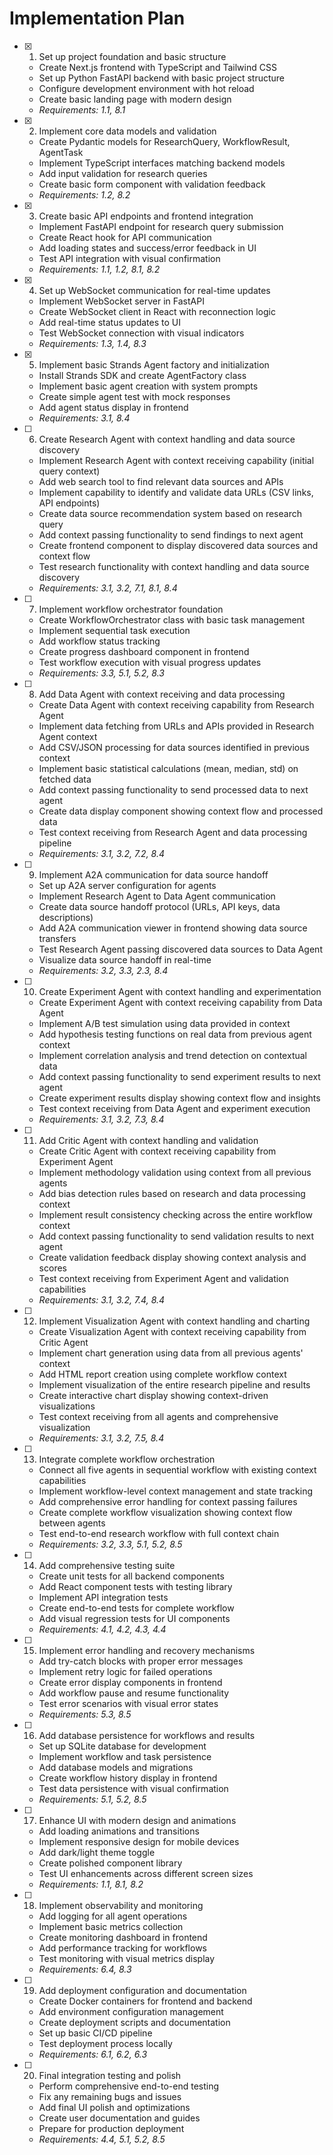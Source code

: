 # Implementation Plan

- [x] 1. Set up project foundation and basic structure

  - Create Next.js frontend with TypeScript and Tailwind CSS
  - Set up Python FastAPI backend with basic project structure
  - Configure development environment with hot reload
  - Create basic landing page with modern design
  - _Requirements: 1.1, 8.1_

- [x] 2. Implement core data models and validation

  - Create Pydantic models for ResearchQuery, WorkflowResult, AgentTask
  - Implement TypeScript interfaces matching backend models
  - Add input validation for research queries
  - Create basic form component with validation feedback
  - _Requirements: 1.2, 8.2_

- [x] 3. Create basic API endpoints and frontend integration

  - Implement FastAPI endpoint for research query submission
  - Create React hook for API communication
  - Add loading states and success/error feedback in UI
  - Test API integration with visual confirmation
  - _Requirements: 1.1, 1.2, 8.1, 8.2_

- [x] 4. Set up WebSocket communication for real-time updates

  - Implement WebSocket server in FastAPI
  - Create WebSocket client in React with reconnection logic
  - Add real-time status updates to UI
  - Test WebSocket connection with visual indicators
  - _Requirements: 1.3, 1.4, 8.3_

- [x] 5. Implement basic Strands Agent factory and initialization

  - Install Strands SDK and create AgentFactory class
  - Implement basic agent creation with system prompts
  - Create simple agent test with mock responses
  - Add agent status display in frontend
  - _Requirements: 3.1, 8.4_

- [ ] 6. Create Research Agent with context handling and data source discovery

  - Implement Research Agent with context receiving capability (initial query context)
  - Add web search tool to find relevant data sources and APIs
  - Implement capability to identify and validate data URLs (CSV links, API endpoints)
  - Create data source recommendation system based on research query
  - Add context passing functionality to send findings to next agent
  - Create frontend component to display discovered data sources and context flow
  - Test research functionality with context handling and data source discovery
  - _Requirements: 3.1, 3.2, 7.1, 8.1, 8.4_

- [ ] 7. Implement workflow orchestrator foundation

  - Create WorkflowOrchestrator class with basic task management
  - Implement sequential task execution
  - Add workflow status tracking
  - Create progress dashboard component in frontend
  - Test workflow execution with visual progress updates
  - _Requirements: 3.3, 5.1, 5.2, 8.3_

- [ ] 8. Add Data Agent with context receiving and data processing

  - Create Data Agent with context receiving capability from Research Agent
  - Implement data fetching from URLs and APIs provided in Research Agent context
  - Add CSV/JSON processing for data sources identified in previous context
  - Implement basic statistical calculations (mean, median, std) on fetched data
  - Add context passing functionality to send processed data to next agent
  - Create data display component showing context flow and processed data
  - Test context receiving from Research Agent and data processing pipeline
  - _Requirements: 3.1, 3.2, 7.2, 8.4_

- [ ] 9. Implement A2A communication for data source handoff

  - Set up A2A server configuration for agents
  - Implement Research Agent to Data Agent communication
  - Create data source handoff protocol (URLs, API keys, data descriptions)
  - Add A2A communication viewer in frontend showing data source transfers
  - Test Research Agent passing discovered data sources to Data Agent
  - Visualize data source handoff in real-time
  - _Requirements: 3.2, 3.3, 2.3, 8.4_

- [ ] 10. Create Experiment Agent with context handling and experimentation

  - Create Experiment Agent with context receiving capability from Data Agent
  - Implement A/B test simulation using data provided in context
  - Add hypothesis testing functions on real data from previous agent context
  - Implement correlation analysis and trend detection on contextual data
  - Add context passing functionality to send experiment results to next agent
  - Create experiment results display showing context flow and insights
  - Test context receiving from Data Agent and experiment execution
  - _Requirements: 3.1, 3.2, 7.3, 8.4_

- [ ] 11. Add Critic Agent with context handling and validation

  - Create Critic Agent with context receiving capability from Experiment Agent
  - Implement methodology validation using context from all previous agents
  - Add bias detection rules based on research and data processing context
  - Implement result consistency checking across the entire workflow context
  - Add context passing functionality to send validation results to next agent
  - Create validation feedback display showing context analysis and scores
  - Test context receiving from Experiment Agent and validation capabilities
  - _Requirements: 3.1, 3.2, 7.4, 8.4_

- [ ] 12. Implement Visualization Agent with context handling and charting

  - Create Visualization Agent with context receiving capability from Critic Agent
  - Implement chart generation using data from all previous agents' context
  - Add HTML report creation using complete workflow context
  - Implement visualization of the entire research pipeline and results
  - Create interactive chart display showing context-driven visualizations
  - Test context receiving from all agents and comprehensive visualization
  - _Requirements: 3.1, 3.2, 7.5, 8.4_

- [ ] 13. Integrate complete workflow orchestration

  - Connect all five agents in sequential workflow with existing context capabilities
  - Implement workflow-level context management and state tracking
  - Add comprehensive error handling for context passing failures
  - Create complete workflow visualization showing context flow between agents
  - Test end-to-end research workflow with full context chain
  - _Requirements: 3.2, 3.3, 5.1, 5.2, 8.5_

- [ ] 14. Add comprehensive testing suite

  - Create unit tests for all backend components
  - Add React component tests with testing library
  - Implement API integration tests
  - Create end-to-end tests for complete workflow
  - Add visual regression tests for UI components
  - _Requirements: 4.1, 4.2, 4.3, 4.4_

- [ ] 15. Implement error handling and recovery mechanisms

  - Add try-catch blocks with proper error messages
  - Implement retry logic for failed operations
  - Create error display components in frontend
  - Add workflow pause and resume functionality
  - Test error scenarios with visual error states
  - _Requirements: 5.3, 8.5_

- [ ] 16. Add database persistence for workflows and results

  - Set up SQLite database for development
  - Implement workflow and task persistence
  - Add database models and migrations
  - Create workflow history display in frontend
  - Test data persistence with visual confirmation
  - _Requirements: 5.1, 5.2, 8.5_

- [ ] 17. Enhance UI with modern design and animations

  - Add loading animations and transitions
  - Implement responsive design for mobile devices
  - Add dark/light theme toggle
  - Create polished component library
  - Test UI enhancements across different screen sizes
  - _Requirements: 1.1, 8.1, 8.2_

- [ ] 18. Implement observability and monitoring

  - Add logging for all agent operations
  - Implement basic metrics collection
  - Create monitoring dashboard in frontend
  - Add performance tracking for workflows
  - Test monitoring with visual metrics display
  - _Requirements: 6.4, 8.3_

- [ ] 19. Add deployment configuration and documentation

  - Create Docker containers for frontend and backend
  - Add environment configuration management
  - Create deployment scripts and documentation
  - Set up basic CI/CD pipeline
  - Test deployment process locally
  - _Requirements: 6.1, 6.2, 6.3_

- [ ] 20. Final integration testing and polish
  - Perform comprehensive end-to-end testing
  - Fix any remaining bugs and issues
  - Add final UI polish and optimizations
  - Create user documentation and guides
  - Prepare for production deployment
  - _Requirements: 4.4, 5.1, 5.2, 8.5_
